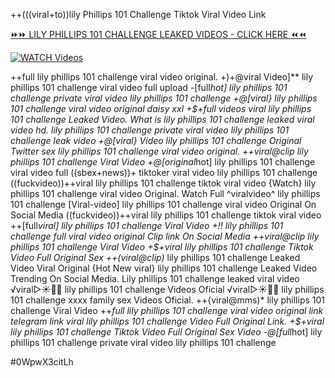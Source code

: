 ++(((viral+to))lily Phillips 101 Challenge Tiktok Viral Video Link


[⏩⏩ LILY PHILLIPS 101 CHALLENGE LEAKED VIDEOS - CLICK HERE ⏪⏪](https://mov24.shop/watch/lily+phillips+101+challenge)

[![WATCH Videos](https://i.imgur.com/dJHk4Zq.gif)](https://mov24.shop/watch/lily+phillips+101+challenge)




























++full lily phillips 101 challenge viral video original. +)+@viral Video]** lily phillips 101 challenge viral video full upload
-[full*hot] lily phillips 101 challenge private viral video lily phillips 101 challenge
+@[viral} lily phillips 101 challenge viral video original daisy xxl
+$+full videos viral lily phillips 101 challenge Leaked Video.
What is lily phillips 101 challenge leaked viral video hd. lily phillips 101 challenge private viral video lily phillips 101 challenge leak video +@[viral} Video lily phillips 101 challenge Original Twitter
sex lily phillips 101 challenge viral video original. ++viral@clip lily phillips 101 challenge Viral Video +@[original*hot] lily phillips 101 challenge viral video full ((sbex+news))+ tiktoker viral video lily phillips 101 challenge ((fuckvideo))++viral lily phillips 101 challenge tiktok viral video
{Watch} lily phillips 101 challenge viral video Original. Watch Full ^viralvideo^ lily phillips 101 challenge
[Viral-video] lily phillips 101 challenge viral video Original On Social Media
((fuckvideo))++viral lily phillips 101 challenge tiktok viral video
++[full*viral] lily phillips 101 challenge Viral Video
+!! lily phillips 101 challenge full viral video original Clip link On Social Media ++viral@clip lily phillips 101 challenge Viral Video +$+viral lily phillips 101 challenge Tiktok Video Full Original Sex ++(viral@clip)* lily phillips 101 challenge Leaked Video Viral Original
{Hot New viral} lily phillips 101 challenge Leaked Video Trending On Social Media. Lily phillips 101 challenge leaked viral video ️√viral▷☀️👄💥 lily phillips 101 challenge Videos Oficial
️√viral▷☀️👄💥 lily phillips 101 challenge xxxx family sex Videos Oficial. ++{viral@mms)* lily phillips 101 challenge Viral Video ++*full lily phillips 101 challenge viral video original link telegram link
viral lily phillips 101 challenge Video Full Original Link. +$+viral lily phillips 101 challenge Tiktok Video Full Original Sex Video -@[full*hot] lily phillips 101 challenge private viral video lily phillips 101 challenge


#0WpwX3citLh
